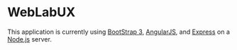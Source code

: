 # WebLabUX

This application is currently using [BootStrap 3](http://getbootstrap.com/), [AngularJS](http://angularjs.org/), and [Express](http://expressjs.com/) on a [Node.js](http://nodejs.org/) server.
